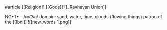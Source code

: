 #article 
[[Religion]]
[[Gods]]
[[_Ravhavan Union]]

NG•T• - /ɴʛt͡su/
domain: sand, water, time, clouds (flowing things)
patron of the [[Ibni]]
![[new_words 1.png]]